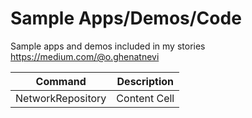 # Sample Apps/Demos/Code
Sample apps and demos included in my stories https://medium.com/@o.ghenatnevi

| Command | Description |
| ------------- | ------------- |
| NetworkRepository  | Content Cell  |
